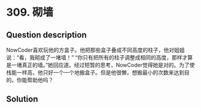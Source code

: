 # 309. 砌墙 

## Question description


NowCoder喜欢玩他的方盒子。他把那些盒子叠成不同高度的柱子，他对姐姐说：“看，我砌成了一堵墙！” “你只有把所有的柱子调整成相同的高度，那样才算是一堵真正的墙。”她回应道。经过短暂的思考，NowCoder觉得她是对的。为了使栈能一样高，他只好一个一个地搬盒子。但是他很懒，想搬最小的次数来达到目的。你能帮助他吗？




## Solution

